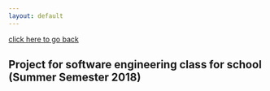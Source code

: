 ```yaml
---
layout: default
---
```


[click here to go back](./)

## Project for software engineering class for school (Summer Semester 2018)
